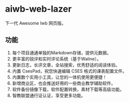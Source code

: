 # aiwb-web-lazer

下一代 Awesome Iwb 网页版。

## 功能

1. 每个项目通通单独的Markdown存储，提供元数据。
2. 更丰富的锐评和实时评论系统（基于Waline）。
3. 更新日志，长评文章，全站搜索，优秀舒适的阅读体验。
4. 内置 CsesPad，祝您快速编辑 CSES 格式的课表配置文件。
5. 内置数个实用小工具，让您的一体机使用更便捷！
6. 新增商业区，也会推送好用的一些商业教学辅助软件。
7. 软件备份镜像下载，软件配置转换，素材下载等高级功能。
8. 智教联盟通行证认证，享受更多功能。